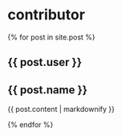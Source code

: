 # contributor

{% for post in site.post %}

  <h2>{{ post.user }}</h2>
  <h2>{{ post.name }}</h2>
  <p>{{ post.content | markdownify }}</p>
{% endfor %}

